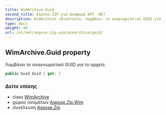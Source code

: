 ```yaml
---
title: WimArchive.Guid
second_title: Aspose.ZIP για Αναφορά API .NET
description: WimArchive ιδιοκτησία. Λαμβάνει το αναγνωριστικό GUID για το αρχείο.
type: docs
weight: 40
url: /el/net/aspose.zip.wim/wimarchive/guid/
---
```

## WimArchive.Guid property

Λαμβάνει το αναγνωριστικό GUID για το αρχείο.

```csharp
public Guid Guid { get; }
```

### Δείτε επίσης

* class [WimArchive](../)
* χώρος ονομάτων [Aspose.Zip.Wim](../../wimarchive/)
* συνέλευση [Aspose.Zip](../../../)


